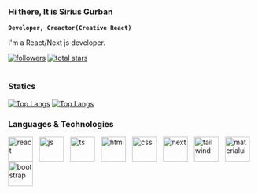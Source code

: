 ### Hi there, It is Sirius Gurban

**`Developer, Creactor(Creative React)`**

I'm a React/Next js developer.

<p align="left">
  <a href="https://github.com/siriusgurban?tab=followers">
    <img alt="followers" title="Follow me on Github" src="https://custom-icon-badges.demolab.com/github/followers/siriusgurban?color=236ad3&amp;labelColor=1155ba&amp;style=for-the-badge&amp;logo=person-add&amp;label=Follow&amp;logoColor=white" style="max-width: 100%;"></a>
<a href="https://github.com/siriusgurban?tab=repositories&amp;sort=stargazers">
    <img alt="total stars" title="Total stars on GitHub" src="https://custom-icon-badges.demolab.com/github/stars/siriusgurban?color=55960c&amp;style=for-the-badge&amp;labelColor=488207&amp;logo=star" style="max-width: 100%;"></a>
</p>


#

### Statics

 <p dir="auto"><a href="https://github.com/siriusgurban?tab=repositories"><img alt="Top Langs" src="https://github-readme-stats.vercel.app/api?username=siriusgurban&show_icons=true&theme=chartreuse-dark" style="max-width: 100%;"></a>
   <a href="https://github.com/siriusgurban?tab=repositories"><img alt="Top Langs" src="https://denvercoder1-github-readme-stats.vercel.app/api/top-langs/?username=siriusgurban&langs_count=8&layout=compact&theme=react&border_color=E4E2E2FF&bg_color=000000FF&title_color=6BD600FF&icon_color=F8D866&hide=Jupyter%20Notebook,Roff" style="max-width: 100%;"></a></p>


### Languages & Technologies

<p align="left">
<img align="left" alt="react" width="50px" style="padding-right:10px" src="https://camo.githubusercontent.com/aed5f69c00ea3fd8c8bc70b89d236efae340eb3024526fd11bcba51c80c4aa40/68747470733a2f2f63646e2e6a7364656c6976722e6e65742f67682f64657669636f6e732f64657669636f6e2f69636f6e732f72656163742f72656163742d6f726967696e616c2e737667"/>
<img align="left" alt="js" width="50px" style="padding-right:10px" src="https://camo.githubusercontent.com/3d0ddeed2c709ed1cbce62a9c624d0f719d5ed695567a2eef03d61a70c7ff336/68747470733a2f2f63646e2e6a7364656c6976722e6e65742f67682f64657669636f6e732f64657669636f6e2f69636f6e732f6a6176617363726970742f6a6176617363726970742d706c61696e2e737667"/>
<img align="left" alt="ts" width="50px" style="padding-right:10px" src="https://camo.githubusercontent.com/ac2c78e8df70559d7d499277c0e6c195c7768920d51b9b99dd4c98d4ff540123/68747470733a2f2f63646e2e6a7364656c6976722e6e65742f67682f64657669636f6e732f64657669636f6e2f69636f6e732f747970657363726970742f747970657363726970742d706c61696e2e737667"/>
<img align="left" alt="html" width="50px" style="padding-right:10px" src="https://camo.githubusercontent.com/7a982fd7ff2590bd9c4c0c804d36ec84f4b6a54ce4a062e939b1455f619bf975/68747470733a2f2f63646e2e6a7364656c6976722e6e65742f67682f64657669636f6e732f64657669636f6e2f69636f6e732f68746d6c352f68746d6c352d706c61696e2e737667"/>
<img align="left" alt="css" width="50px" style="padding-right:10px" src="https://camo.githubusercontent.com/3902a23a4ee524225c3626a76a19391fe4a457e9c70e331e7d51abdfa1d76dbf/68747470733a2f2f63646e2e6a7364656c6976722e6e65742f67682f64657669636f6e732f64657669636f6e2f69636f6e732f637373332f637373332d706c61696e2e737667"/>
<img align="left" alt="next" width="50px" style="padding-right:10px" src="https://cdn.jsdelivr.net/gh/devicons/devicon@latest/icons/nextjs/nextjs-original.svg"/>
<img align="left" alt="tailwind" width="50px" style="padding-right:10px" src="https://cdn.jsdelivr.net/gh/devicons/devicon@latest/icons/tailwindcss/tailwindcss-original.svg"/>
<img align="left" alt="materialui" width="50px" style="padding-right:10px" src="https://cdn.jsdelivr.net/gh/devicons/devicon@latest/icons/materialui/materialui-original.svg"/>
<img align="left" alt="bootstrap" width="50px" style="padding-right:10px" src="https://cdn.jsdelivr.net/gh/devicons/devicon@latest/icons/bootstrap/bootstrap-original.svg"/>
</p>







<!--
**siriusgurban/siriusgurban** is a ✨ _special_ ✨ repository because its `README.md` (this file) appears on your GitHub profile.

Here are some ideas to get you started:

- 🔭 I’m currently working on ...
- 🌱 I’m currently learning ...
- 👯 I’m looking to collaborate on ...
- 🤔 I’m looking for help with ...
- 💬 Ask me about ...
- 📫 How to reach me: ...
- 😄 Pronouns: ...
- ⚡ Fun fact: ...
-->
